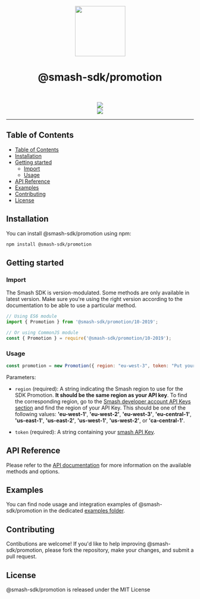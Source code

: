 <p align="center">
  <a href="https://api.fromsmash.com/"><img src="https://developer.fromsmash.com/LOGO_SMASH_API.png" align="center" width="135" /></a>
<h1 align="center">@smash-sdk/promotion</h1>
</p>
<br />
<p align="center">
  <a href="https://npmjs.com/package/@smash-sdk/promotion"><img
      src="https://img.shields.io/npm/v/@smash-sdk/promotion.svg" /></a>
  <br />
  <img
    src="https://badges.herokuapp.com/browsers?labels=none&googlechrome=latest&firefox=latest&microsoftedge=latest&edge=latest&safari=latest&iphone=latest" />
</p>
<hr />

## Table of Contents

- [Table of Contents](#table-of-contents)
- [Installation](#installation)
- [Getting started](#getting-started)
  - [Import](#import)
  - [Usage](#usage)
- [API Reference](#api-reference)
- [Examples](#examples)
- [Contributing](#contributing)
- [License](#license)


## Installation

You can install @smash-sdk/promotion using npm:


```bash
npm install @smash-sdk/promotion
```


## Getting started

### Import

The Smash SDK is version-modulated. Some methods are only available in latest version. Make sure you're using the right version according to the
documentation to be able to use a particular method.

```js
// Using ES6 module
import { Promotion } from '@smash-sdk/promotion/10-2019';
```

```js
// Or using CommonJS module
const { Promotion } = require('@smash-sdk/promotion/10-2019');
```

### Usage

```js
const promotion = new Promotion({ region: "eu-west-3", token: "Put your Smash API Key here" });
```

Parameters:

- `region` (required): A string indicating the Smash region to use for the SDK Promotion. **It should be the same region as your API key**. To find the
corresponding region, go to the [Smash developer account API Keys section](https://developer.fromsmash.com/apikeys) and find the region of your API
Key. This should be one of the following values: **'eu-west-1'**, **'eu-west-2'**, **'eu-west-3'**, **'eu-central-1'**, **'us-east-1'**,
**'us-east-2'**, **'us-west-1'**, **'us-west-2'**, or **'ca-central-1'**.

- `token` (required): A string containing your [smash API Key](#generating-an-api-key).


## API Reference

Please refer to the [API documentation](https://api.fromsmash.com/docs/integrations/node-js) for more information on the available methods and
options.

## Examples

You can find node usage and integration examples of @smash-sdk/promotion in the dedicated [examples
folder](https://github.com/fromsmash/example-js/tree/main/node/ts).

## Contributing

Contibutions are welcome! If you'd like to help improving @smash-sdk/promotion, please fork the repository, make your changes, and submit a pull request.

## License

@smash-sdk/promotion is released under the MIT License